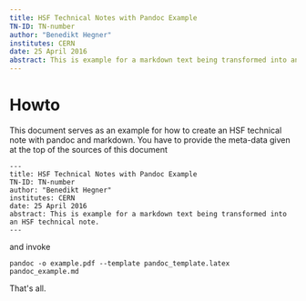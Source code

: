 ```yaml
---
title: HSF Technical Notes with Pandoc Example
TN-ID: TN-number
author: "Benedikt Hegner"
institutes: CERN
date: 25 April 2016
abstract: This is example for a markdown text being transformed into an HSF technical note.
---
```

# Howto
This document serves as an example for how to create an HSF technical note with pandoc and markdown. You have to provide the meta-data given at the top of the sources of this document
```
---
title: HSF Technical Notes with Pandoc Example
TN-ID: TN-number
author: "Benedikt Hegner"
institutes: CERN
date: 25 April 2016
abstract: This is example for a markdown text being transformed into an HSF technical note.
---
```


and invoke
```
pandoc -o example.pdf --template pandoc_template.latex pandoc_example.md
```
That's all. 
